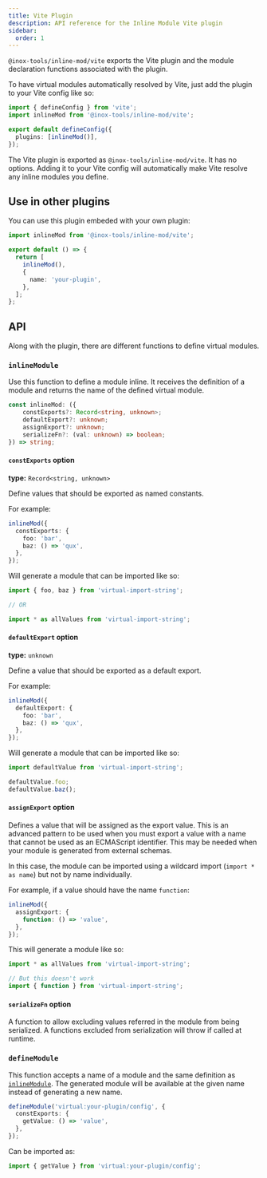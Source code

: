 ```yaml
---
title: Vite Plugin
description: API reference for the Inline Module Vite plugin
sidebar:
  order: 1
---
```


`@inox-tools/inline-mod/vite` exports the Vite plugin and the module declaration functions associated with the plugin.

To have virtual modules automatically resolved by Vite, just add the plugin to your Vite config like so:

```ts
import { defineConfig } from 'vite';
import inlineMod from '@inox-tools/inline-mod/vite';

export default defineConfig({
  plugins: [inlineMod()],
});
```

The Vite plugin is exported as `@inox-tools/inline-mod/vite`. It has no options. Adding it to your Vite config will automatically make Vite resolve any inline modules you define.

## Use in other plugins

You can use this plugin embeded with your own plugin:

```ts
import inlineMod from '@inox-tools/inline-mod/vite';

export default () => {
  return [
    inlineMod(),
    {
      name: 'your-plugin',
    },
  ];
};
```

## API

Along with the plugin, there are different functions to define virtual modules.

### `inlineModule`

Use this function to define a module inline. It receives the definition of a module and returns the name of the defined virtual module.

```ts
const inlineMod: ({
	constExports?: Record<string, unknown>;
	defaultExport?: unknown;
	assignExport?: unknown;
	serializeFn?: (val: unknown) => boolean;
}) => string;
```

#### `constExports` option

**type:** `Record<string, unknown>`

Define values that should be exported as named constants.

For example:

```ts
inlineMod({
  constExports: {
    foo: 'bar',
    baz: () => 'qux',
  },
});
```

Will generate a module that can be imported like so:

```ts
import { foo, baz } from 'virtual-import-string';

// OR

import * as allValues from 'virtual-import-string';
```

#### `defaultExport` option

**type:** `unknown`

Define a value that should be exported as a default export.

For example:

```ts
inlineMod({
  defaultExport: {
    foo: 'bar',
    baz: () => 'qux',
  },
});
```

Will generate a module that can be imported like so:

```ts
import defaultValue from 'virtual-import-string';

defaultValue.foo;
defaultValue.baz();
```

#### `assignExport` option

Defines a value that will be assigned as the export value. This is an advanced pattern to be used when you must export a value with a name that cannot be used as an ECMAScript identifier. This may be needed when your module is generated from external schemas.

In this case, the module can be imported using a wildcard import (`import * as name`) but not by name individually.

For example, if a value should have the name `function`:

```ts
inlineMod({
  assignExport: {
    function: () => 'value',
  },
});
```

This will generate a module like so:

```ts
import * as allValues from 'virtual-import-string';

// But this doesn't work
import { function } from 'virtual-import-string';
```

#### `serializeFn` option

A function to allow excluding values referred in the module from being serialized. A functions excluded from serialization will throw if called at runtime.

### `defineModule`

This function accepts a name of a module and the same definition as [`inlineModule`](#inlinemodule). The generated module will be available at the given name instead of generating a new name.

```ts
defineModule('virtual:your-plugin/config', {
  constExports: {
    getValue: () => 'value',
  },
});
```

Can be imported as:

```js
import { getValue } from 'virtual:your-plugin/config';
```

